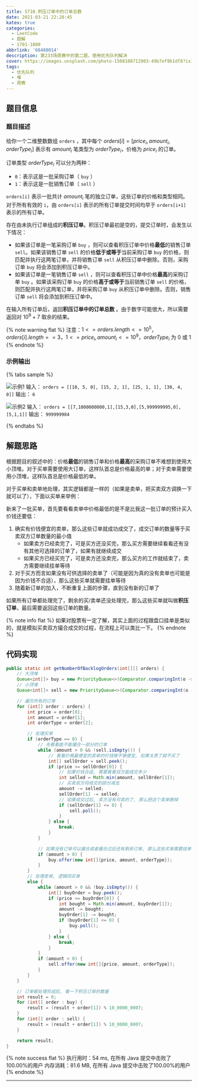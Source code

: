 ```yaml
---
title: 5710.积压订单中的订单总数
date: 2021-03-21 22:28:45
katex: true
categories:
  - LeetCode
  - 题解
  - 1701-1800
abbrlink: '66488014'
description: 第233场周赛中的第二题，使用优先队列解决
cover: https://images.unsplash.com/photo-1508108712903-49b7ef9b1df8?ixid=MXwxMjA3fDB8MHxwaG90by1wYWdlfHx8fGVufDB8fHw%3D&ixlib=rb-1.2.1&auto=format&fit=crop&w=1650&q=80
tags:
  - 优先队列
  - 堆
  - 周赛
---
```


## 题目信息

### 题目描述

给你一个二维整数数组 `orders` ，其中每个 $orders[i] = [price_i, amount_i, orderType_i]$ 表示有 $amount_i$ 笔类型为 $orderType_i$，价格为 $price_i$ 的订单。

订单类型 $orderType_i$ 可以分为两种：

- `0`：表示这是一批采购订单（ `buy` ）
- `1`：表示这是一批销售订单（ `sell` ）

`orders[i]` 表示一批共计 $amount_i$ 笔的独立订单，这些订单的价格和类型相同。对于所有有效的 `i`，由 `orders[i]` 表示的所有订单提交时间均早于 `orders[i+1]` 表示的所有订单。

存在由未执行订单组成的**积压订单**。积压订单最初是空的，提交订单时，会发生以下情况：

- 如果该订单是一笔采购订单 `buy` ，则可以查看积压订单中价格**最低**的销售订单 `sell`。如果该销售订单 `sell` 的价格**低于或等于**当前采购订单 `buy` 的价格，则匹配并执行这两笔订单，并将销售订单 `sell` 从积压订单中删除。否则，采购订单 `buy` 将会添加到积压订单中。
- 如果该订单是一笔销售订单 `sell` ，则可以查看积压订单中价格**最高**的采购订单 `buy` 。如果该采购订单 `buy` 的价格**高于或等于**当前销售订单 `sell` 的价格，则匹配并执行这两笔订单，并将采购订单 `buy` 从积压订单中删除。否则，销售订单 `sell` 将会添加到积压订单中。

在输入所有订单后，返回**积压订单中的订单总数** 。由于数字可能很大，所以需要返回对 $10^9 + 7$ 取余的结果。

{% note warning flat %}
注意：$1 <= orders.length <= 10^5$，$orders[i].length == 3$，$1 <= price_i, amount_i <= 10^9$，$orderType_i$ 为 0 或 1
{% endnote %}

### 示例输出

{% tabs sample %}
<!-- tab 示例输出1 -->
![示例1](https://assets.leetcode-cn.com/aliyun-lc-upload/uploads/2021/03/21/ex1.png)
输入： `orders = [[10, 5, 0], [15, 2, 1], [25, 1, 1], [30, 4, 0]]`
输出： `6`
<!-- endtab -->

<!-- tab 示例输出2 -->
![示例2](https://assets.leetcode-cn.com/aliyun-lc-upload/uploads/2021/03/21/ex2.png)
输入： `orders = [[7,1000000000,1],[15,3,0],[5,999999995,0],[5,1,1]]`
输出： `999999984`
<!-- endtab -->
{% endtabs %}

## 解题思路

根据题目的叙述中的：价格**最低**的销售订单和价格**最高**的采购订单不难想到使用大小顶堆。对于买单需要使用大订单，这样队首总是价格最高的单；对于卖单需要使用小顶堆，这样队首总是价格最低的单。

对于买单和卖单地处理，其实逻辑都是一样的（如果是卖单，把买卖双方调换一下就可以了），下面以买单来举例：

新来了一批买单，首先要看看卖单中价格最低的是不是比我这一批订单的预计买入价钱还要低：
1. 确实有价钱便宜的卖单，那么这些订单就成功成交了，成交订单的数量等于买卖双方订单数量的最小值
   - 如果卖方已经卖完了，可是买方还没买完，那么买方需要继续看看还有没有其他可选择的订单了，如果有就继续成交
   - 如果买方已经买完了，可是卖方还没卖完，那么买方的工作就结束了，卖方需要继续挂单等待
2. 对于买方而言如果没有可供选择的卖单了（可能是因为真的没有卖单也可能是因为价钱不合适），那么这些买单就需要挂单等待
3. 随着新订单的加入，不断重复上面的步骤，直到没有新的订单了

如果所有订单都处理完了，剩余的买/卖单还没处理完，那么这些买单就叫做**积压订单**，最后需要返回这些订单的数量。

{% note info flat %}
如果对股票有一定了解，其实上面的过程跟盘口挂单是类似的，就是模拟买卖双方撮合成交的过程，在流程上可以类比一下。
{% endnote %}

## 代码实现

```java
public static int getNumberOfBacklogOrders(int[][] orders) {
    // 大顶堆
    Queue<int[]> buy = new PriorityQueue<>(Comparator.comparingInt(o -> -o[0]));
    // 小顶堆
    Queue<int[]> sell = new PriorityQueue<>(Comparator.comparingInt(o -> o[0]));

    // 遍历所有的订单
    for (int[] order : orders) {
        int price = order[0];
        int amount = order[1];
        int orderType = order[2];

        // 处理买单
        if (orderType == 0) {
            // 先看看能不能撮合一部分的订单
            while (amount > 0 && !sell.isEmpty()) {
                // 看看价格最便宜的卖单的价钱够不够便宜, 如果太贵了就不买了
                int[] sellOrder = sell.peek();
                if (price >= sellOrder[0]) {
                    // 如果价钱合适, 需要看看双方能成交多少
                    int selled = Math.min(amount, sellOrder[1]);
                    // 买卖双方将成交的部分减去
                    amount -= selled;
                    sellOrder[1] -= selled;
                    // 如果成交过后, 卖方没有可卖的了, 那么把这个卖单删掉
                    if (sellOrder[1] <= 0) {
                        sell.poll();
                    }
                } else {
                    break;
                }
            }

            // 如果没有订单可以撮合或者撮合过后还有剩余订单, 那么这些买单需要挂单等待
            if (amount > 0) {
                buy.offer(new int[]{price, amount, orderType});
            }
        }
        // 处理卖单, 逻辑同买单
        else {
            while (amount > 0 && !buy.isEmpty()) {
                int[] buyOrder = buy.peek();
                if (price <= buyOrder[0]) {
                    int bought = Math.min(amount, buyOrder[1]);
                    amount -= bought;
                    buyOrder[1] -= bought;
                    if (buyOrder[1] <= 0) {
                        buy.poll();
                    }
                } else {
                    break;
                }
            }
            if (amount > 0) {
                sell.offer(new int[]{price, amount, orderType});
            }
        }
    }

    // 订单都处理完成后, 看一下积压订单的数量
    int result = 0;
    for (int[] order : buy) {
        result = (result + order[1]) % 10_0000_0007;
    }
    for (int[] order : sell) {
        result = (result + order[1]) % 10_0000_0007;
    }

    return result;
}
```

{% note success flat %}
执行用时：54 ms, 在所有 Java 提交中击败了100.00%的用户
内存消耗：81.6 MB, 在所有 Java 提交中击败了100.00%的用户
{% endnote %}

---
